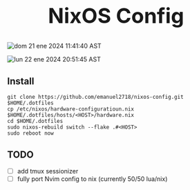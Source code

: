 <h1 align="center" style="font-size: 3rem;">
NixOS Config
</h1>


![dom 21 ene 2024 11:41:40 AST](https://github.com/emanuel2718/dotmaker/assets/55965894/25349c23-054a-4464-898b-276ddd068359)

![lun 22 ene 2024 20:51:45 AST](https://github.com/emanuel2718/dotmaker/assets/55965894/400caebc-98f4-4d6f-9c82-65a72b7514de)




## Install


```shell
git clone https://github.com/emanuel2718/nixos-config.git $HOME/.dotfiles
cp /etc/nixos/hardware-configuratioun.nix $HOME/.dotfiles/hosts/<HOST>/hardware.nix
cd $HOME/.dotfiles
sudo nixos-rebuild switch --flake .#<HOST>
sudo reboot now
```


## TODO
- [ ] add tmux sessionizer
- [ ] fully port Nvim config to nix (currently 50/50 lua/nix)
